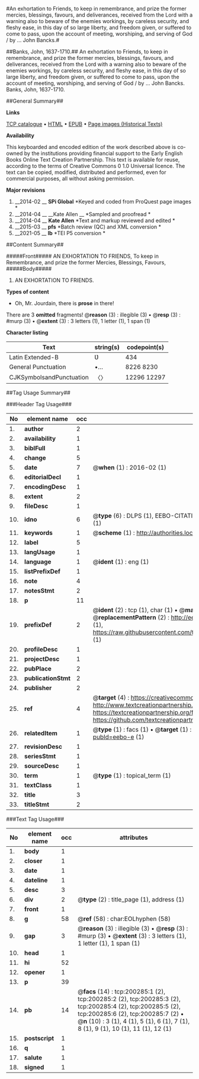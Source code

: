 #An exhortation to Friends, to keep in remembrance, and prize the former mercies, blessings, favours, and deliverances, received from the Lord with a warning also to beware of the enemies workings, by careless security, and fleshy ease, in this day of so large liberty, and freedom given, or suffered to come to pass, upon the account of meeting, worshiping, and serving of God / by ... John Bancks.#

##Banks, John, 1637-1710.##
An exhortation to Friends, to keep in remembrance, and prize the former mercies, blessings, favours, and deliverances, received from the Lord with a warning also to beware of the enemies workings, by careless security, and fleshy ease, in this day of so large liberty, and freedom given, or suffered to come to pass, upon the account of meeting, worshiping, and serving of God / by ... John Bancks.
Banks, John, 1637-1710.

##General Summary##

**Links**

[TCP catalogue](http://www.ota.ox.ac.uk/tcp/)  • 
[HTML](http://tei.it.ox.ac.uk/tcp/Texts-HTML/free/B17/B17477.html)  • 
[EPUB](http://tei.it.ox.ac.uk/tcp/Texts-EPUB/free/B17/B17477.epub) • 
[Page images (Historical Texts)](https://historicaltexts.jisc.ac.uk/eebo-12572344e)

**Availability**

This keyboarded and encoded edition of the work described above is co-owned by the
    institutions providing financial support to the Early English Books Online Text Creation
    Partnership. This text is available for reuse, according to the terms of  Creative Commons 0 1.0 Universal
    licence. The text can be copied, modified, distributed and performed, even for commercial
    purposes, all without asking permission.

**Major revisions**

1. __2014-02 __ __SPi Global__ *Keyed and coded from ProQuest page images *
1. __2014-04 __ __Kate Allen __ *Sampled and proofread *
1. __2014-04 __ __Kate Allen__ *Text and markup reviewed and edited *
1. __2015-03 __ __pfs__ *Batch review (QC) and XML conversion *
1. __2021-05 __ __lb__ *TEI P5 conversion *

##Content Summary##

#####Front#####
AN EXHORTATION TO FRIENDS, To keep in Remembrance, and prize the former Mercies, Blessings, Favours,
#####Body#####

1. AN EXHORTATION TO FRIENDS.

**Types of content**

  * Oh, Mr. Jourdain, there is **prose** in there!

There are 3 **omitted** fragments! 
 @__reason__ (3) : illegible (3)  •  @__resp__ (3) : #murp (3)  •  @__extent__ (3) : 3 letters (1), 1 letter (1), 1 span (1)

**Character listing**


|Text|string(s)|codepoint(s)|
|---|---|---|
|Latin Extended-B|Ʋ|434|
|General Punctuation|•…|8226 8230|
|CJKSymbolsandPunctuation|〈〉|12296 12297|

##Tag Usage Summary##

###Header Tag Usage###

|No|element name|occ|attributes|
|---|---|---|---|
|1.|__author__|2||
|2.|__availability__|1||
|3.|__biblFull__|1||
|4.|__change__|5||
|5.|__date__|7| @__when__ (1) : 2016-02 (1)|
|6.|__editorialDecl__|1||
|7.|__encodingDesc__|1||
|8.|__extent__|2||
|9.|__fileDesc__|1||
|10.|__idno__|6| @__type__ (6) : DLPS (1), EEBO-CITATION (1), VID (1), EEBO-PROQUEST (1), STC (1), OCLC (1)|
|11.|__keywords__|1| @__scheme__ (1) : http://authorities.loc.gov/ (1)|
|12.|__label__|5||
|13.|__langUsage__|1||
|14.|__language__|1| @__ident__ (1) : eng (1)|
|15.|__listPrefixDef__|1||
|16.|__note__|4||
|17.|__notesStmt__|2||
|18.|__p__|11||
|19.|__prefixDef__|2| @__ident__ (2) : tcp (1), char (1)  •  @__matchPattern__ (2) : ([0-9\-]+):([0-9IVX]+) (1), (.+) (1)  •  @__replacementPattern__ (2) : http://eebo.chadwyck.com/downloadtiff?vid=$1&page=$2 (1), https://raw.githubusercontent.com/textcreationpartnership/Texts/master/tcpchars.xml#$1 (1)|
|20.|__profileDesc__|1||
|21.|__projectDesc__|1||
|22.|__pubPlace__|2||
|23.|__publicationStmt__|2||
|24.|__publisher__|2||
|25.|__ref__|4| @__target__ (4) : https://creativecommons.org/publicdomain/zero/1.0/ (1), http://www.textcreationpartnership.org/docs/. (1), https://textcreationpartnership.org/faq/#faq05 (1), https://github.com/textcreationpartnership (1)|
|26.|__relatedItem__|1| @__type__ (1) : facs (1)  •  @__target__ (1) : https://data.historicaltexts.jisc.ac.uk/view?pubId=eebo-e (1)|
|27.|__revisionDesc__|1||
|28.|__seriesStmt__|1||
|29.|__sourceDesc__|1||
|30.|__term__|1| @__type__ (1) : topical_term (1)|
|31.|__textClass__|1||
|32.|__title__|3||
|33.|__titleStmt__|2||


###Text Tag Usage###

|No|element name|occ|attributes|
|---|---|---|---|
|1.|__body__|1||
|2.|__closer__|1||
|3.|__date__|1||
|4.|__dateline__|1||
|5.|__desc__|3||
|6.|__div__|2| @__type__ (2) : title_page (1), address (1)|
|7.|__front__|1||
|8.|__g__|58| @__ref__ (58) : char:EOLhyphen (58)|
|9.|__gap__|3| @__reason__ (3) : illegible (3)  •  @__resp__ (3) : #murp (3)  •  @__extent__ (3) : 3 letters (1), 1 letter (1), 1 span (1)|
|10.|__head__|1||
|11.|__hi__|52||
|12.|__opener__|1||
|13.|__p__|39||
|14.|__pb__|14| @__facs__ (14) : tcp:200285:1 (2), tcp:200285:2 (2), tcp:200285:3 (2), tcp:200285:4 (2), tcp:200285:5 (2), tcp:200285:6 (2), tcp:200285:7 (2)  •  @__n__ (10) : 3 (1), 4 (1), 5 (1), 6 (1), 7 (1), 8 (1), 9 (1), 10 (1), 11 (1), 12 (1)|
|15.|__postscript__|1||
|16.|__q__|1||
|17.|__salute__|1||
|18.|__signed__|1||
